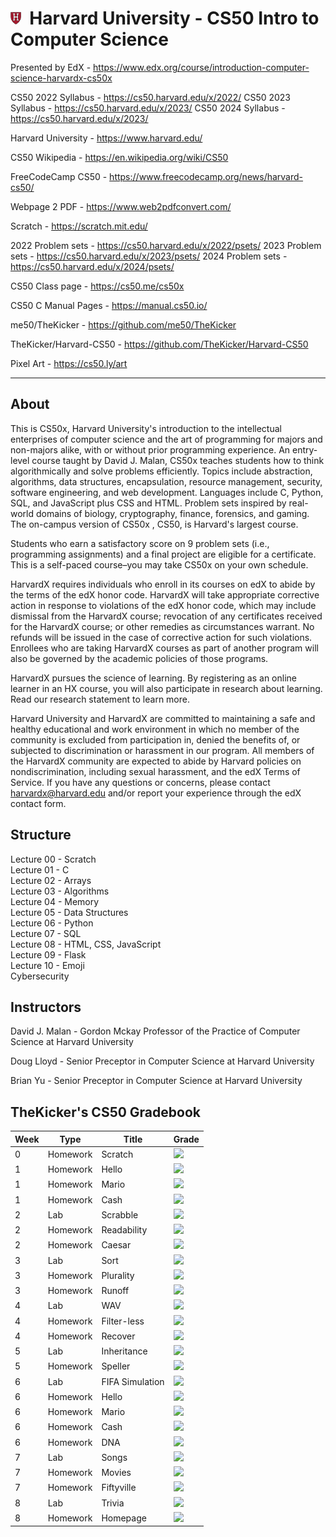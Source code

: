 # <img src="harvard.png" height=20>&nbsp; Harvard University - CS50 Intro to Computer Science

Presented by EdX - https://www.edx.org/course/introduction-computer-science-harvardx-cs50x

CS50 2022 Syllabus - https://cs50.harvard.edu/x/2022/
CS50 2023 Syllabus - https://cs50.harvard.edu/x/2023/
CS50 2024 Syllabus - https://cs50.harvard.edu/x/2023/

Harvard University - https://www.harvard.edu/

CS50 Wikipedia - https://en.wikipedia.org/wiki/CS50

FreeCodeCamp CS50 - https://www.freecodecamp.org/news/harvard-cs50/

Webpage 2 PDF - https://www.web2pdfconvert.com/

Scratch - https://scratch.mit.edu/

2022 Problem sets - https://cs50.harvard.edu/x/2022/psets/
2023 Problem sets - https://cs50.harvard.edu/x/2023/psets/
2024 Problem sets - https://cs50.harvard.edu/x/2024/psets/

CS50 Class page - https://cs50.me/cs50x

CS50 C Manual Pages -  https://manual.cs50.io/

me50/TheKicker - https://github.com/me50/TheKicker

TheKicker/Harvard-CS50 - https://github.com/TheKicker/Harvard-CS50

Pixel Art - https://cs50.ly/art

<hr>

## About 

This is CS50x, Harvard University's introduction to the intellectual enterprises of computer science and the art of programming for majors and non-majors alike, with or without prior programming experience. An entry-level course taught by David J. Malan, CS50x teaches students how to think algorithmically and solve problems efficiently. Topics include abstraction, algorithms, data structures, encapsulation, resource management, security, software engineering, and web development. Languages include C, Python, SQL, and JavaScript plus CSS and HTML. Problem sets inspired by real-world domains of biology, cryptography, finance, forensics, and gaming. The on-campus version of CS50x , CS50, is Harvard's largest course.

Students who earn a satisfactory score on 9 problem sets (i.e., programming assignments) and a final project are eligible for a certificate. This is a self-paced course–you may take CS50x on your own schedule.

HarvardX requires individuals who enroll in its courses on edX to abide by the terms of the edX honor code. HarvardX will take appropriate corrective action in response to violations of the edX honor code, which may include dismissal from the HarvardX course; revocation of any certificates received for the HarvardX course; or other remedies as circumstances warrant. No refunds will be issued in the case of corrective action for such violations. Enrollees who are taking HarvardX courses as part of another program will also be governed by the academic policies of those programs.

HarvardX pursues the science of learning. By registering as an online learner in an HX course, you will also participate in research about learning. Read our research statement to learn more.

Harvard University and HarvardX are committed to maintaining a safe and healthy educational and work environment in which no member of the community is excluded from participation in, denied the benefits of, or subjected to discrimination or harassment in our program. All members of the HarvardX community are expected to abide by Harvard policies on nondiscrimination, including sexual harassment, and the edX Terms of Service. If you have any questions or concerns, please contact harvardx@harvard.edu and/or report your experience through the edX contact form.

## Structure

Lecture 00 - Scratch <br>
Lecture 01 - C <br>
Lecture 02 - Arrays <br>
Lecture 03 - Algorithms <br>
Lecture 04 - Memory <br>
Lecture 05 - Data Structures <br>
Lecture 06 - Python <br>
Lecture 07 - SQL <br>
Lecture 08 - HTML, CSS, JavaScript <br>
Lecture 09 - Flask <br>
Lecture 10 - Emoji <br>
Cybersecurity <br>

## Instructors

David J. Malan - Gordon Mckay Professor of the Practice of Computer Science at Harvard University

Doug Lloyd - Senior Preceptor in Computer Science at Harvard University

Brian Yu - Senior Preceptor in Computer Science at Harvard University

## TheKicker's CS50 Gradebook

<!-- https://github.com/gepser/markdown-progress -->
| Week      | Type | Title | Grade|
| ----------- | ----------- | ----------- | ------------- |
| 0      | Homework  | Scratch    | ![](https://geps.dev/progress/100)
| 1      | Homework  | Hello    | ![](https://geps.dev/progress/100)
| 1      | Homework  | Mario    | ![](https://geps.dev/progress/100)
| 1      | Homework  | Cash    | ![](https://geps.dev/progress/100)
| 2      | Lab  | Scrabble    | ![](https://geps.dev/progress/100)
| 2      | Homework  | Readability    | ![](https://geps.dev/progress/100)
| 2      | Homework  | Caesar    | ![](https://geps.dev/progress/93)
| 3      | Lab  | Sort    | ![](https://geps.dev/progress/100)
| 3      | Homework  | Plurality    | ![](https://geps.dev/progress/100)
| 3      | Homework  | Runoff    | ![](https://geps.dev/progress/100)
| 4      | Lab  | WAV     | ![](https://geps.dev/progress/100)
| 4      | Homework  | Filter-less      | ![](https://geps.dev/progress/86)
| 4      | Homework  | Recover      | ![](https://geps.dev/progress/100)
| 5      | Lab       | Inheritance | ![](https://geps.dev/progress/100)
| 5      | Homework  | Speller      | ![](https://geps.dev/progress/77)
| 6      | Lab  | FIFA Simulation      | ![](https://geps.dev/progress/100)
| 6      | Homework  | Hello      | ![](https://geps.dev/progress/100)
| 6      | Homework  | Mario      | ![](https://geps.dev/progress/100)
| 6      | Homework  | Cash      | ![](https://geps.dev/progress/100)
| 6      | Homework  | DNA      | ![](https://geps.dev/progress/100)
| 7      | Lab  | Songs      | ![](https://geps.dev/progress/91)
| 7      | Homework  | Movies      | ![](https://geps.dev/progress/100)
| 7      | Homework  | Fiftyville      | ![](https://geps.dev/progress/100)
| 8      | Lab  | Trivia      | ![](https://geps.dev/progress/100)
| 8      | Homework  | Homepage      | ![](https://geps.dev/progress/100)
